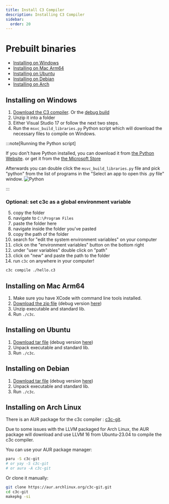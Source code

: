 ```yaml
---
title: Install C3 Compiler
description: Installing C3 Compiler
sidebar:
  order: 20
---
```



# Prebuilt binaries
- [Installing on Windows](#installing-on-windows)
- [Installing on Mac Arm64](#installing-on-mac-arm64)
- [Installing on Ubuntu](#installing-on-ubuntu)
- [Installing on Debian](#installing-on-debian) 
- [Installing on Arch](#installing-on-arch-linux) 

## Installing on Windows
1.  [Download the C3 compiler](https://github.com/c3lang/c3c/releases/download/latest/c3-windows.zip). Or the [debug build](https://github.com/c3lang/c3c/releases/download/latest/c3-windows-debug.zip)
2. Unzip it into a folder
3. Either Visual Studio 17 or follow the next two steps.
4. Run the `msvc_build_libraries.py` Python script which will download the necessary files to compile on Windows.

:::note[Running the Python script]

If you don't have Python installed, you can download it from [the Python Website](https://www.python.org/downloads/).
or get it from the [the Microsoft Store](https://www.microsoft.com/en-us/p/python-39/9p7qfqmjrfp7)

Afterwards you can double click the `msvc_build_libraries.py` file and pick "python" from the list of programs in the "Select an app to open this .py file" window.
![Python](./windows_setup.png)

:::

### Optional: set c3c as a global environment variable

5. copy the folder
6. navigate to `C:\Program Files`
7. paste the folder here
8. navigate inside the folder you've pasted
9. copy the path of the folder
10. search for "edit the system environment variables" on your computer
11. click on the "environment variables" button on the bottom right
12. under "user variables" double click on "path"
13. click on "new" and paste the path to the folder
14. run `c3c` on anywhere in your computer!
```bash
c3c compile ./hello.c3
```

## Installing on Mac Arm64
1. Make sure you have XCode with command line tools installed.
2. [Download the zip file](https://github.com/c3lang/c3c/releases/download/latest/c3-macos.zip)
   (debug version [here](https://github.com/c3lang/c3c/releases/download/latest/c3-macos-debug.zip))
3. Unzip executable and standard lib.
4. Run `./c3c`.

## Installing on Ubuntu
1. [Download tar file](https://github.com/c3lang/c3c/releases/download/latest/c3-ubuntu-20.tar.gz)
   (debug version [here](https://github.com/c3lang/c3c/releases/download/latest/c3-ubuntu-20-debug.tar.gz))
2. Unpack executable and standard lib.
3. Run `./c3c`.

## Installing on Debian
1. [Download tar file](https://github.com/c3lang/c3c/releases/download/latest/c3-linux.tar.gz)
   (debug version [here](https://github.com/c3lang/c3c/releases/download/latest/c3-linux-debug.tar.gz))
2. Unpack executable and standard lib.
3. Run `./c3c`.

## Installing on Arch Linux
There is an AUR package for the c3c compiler : [c3c-git](https://aur.archlinux.org/packages/c3c-git).

Due to some issues with the LLVM packaged for Arch Linux, the AUR package will download and use LLVM 16 from Ubuntu-23.04 to compile the c3c compiler.

You can use your AUR package manager:
```bash
paru -S c3c-git
# or yay -S c3c-git
# or aura -A c3c-git
```

Or clone it manually:
```bash
git clone https://aur.archlinux.org/c3c-git.git
cd c3c-git
makepkg -si
```

